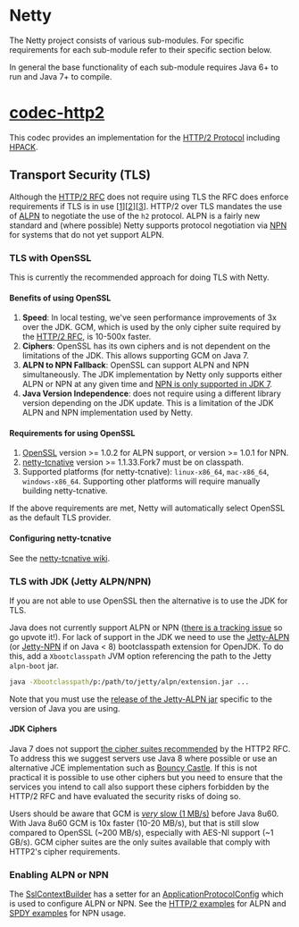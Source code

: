 # Netty

The Netty project consists of various sub-modules. For specific requirements for each sub-module refer to their specific section below.

In general the base functionality of each sub-module requires Java 6+ to run and Java 7+ to compile.

# [codec-http2](https://github.com/netty/netty/tree/4.1/codec-http2)

This codec provides an implementation for the [HTTP/2 Protocol](https://tools.ietf.org/html/rfc7540) including [HPACK](https://tools.ietf.org/html/rfc7541).

## Transport Security (TLS)

Although the [HTTP/2 RFC](https://tools.ietf.org/html/rfc7540#section-3.3) does not require using TLS the RFC does enforce requirements if TLS is in use [[1](https://tools.ietf.org/html/rfc7540#section-9.2)][[2](https://tools.ietf.org/html/rfc7540#section-3.3)][[3](https://tools.ietf.org/html/rfc7540#section-3.4)]. 
HTTP/2 over TLS mandates the use of [ALPN](https://tools.ietf.org/html/rfc7301) to negotiate the use of the `h2` protocol. ALPN is a fairly new standard and (where possible) Netty supports protocol negotiation via [NPN](https://tools.ietf.org/html/draft-agl-tls-nextprotoneg-04) for systems that do not yet support ALPN.

### TLS with OpenSSL

This is currently the recommended approach for doing TLS with Netty.

#### Benefits of using OpenSSL

1. **Speed**: In local testing, we've seen performance improvements of 3x over the JDK. GCM, which is used by the only cipher suite required by the [HTTP/2 RFC](https://tools.ietf.org/html/rfc7540#section-9.2.2), is 10-500x faster.
2. **Ciphers**: OpenSSL has its own ciphers and is not dependent on the limitations of the JDK. This allows supporting GCM on Java 7.
3. **ALPN to NPN Fallback**: OpenSSL can support ALPN and NPN simultaneously. The JDK implementation by Netty only supports either ALPN or NPN at any given time and [NPN is only supported in JDK 7](https://wiki.eclipse.org/Jetty/Feature/NPN).
4. **Java Version Independence**: does not require using a different library version depending on the JDK update. This is a limitation of the JDK ALPN and NPN implementation used by Netty.

#### Requirements for using OpenSSL

1. [OpenSSL](https://www.openssl.org/) version >= 1.0.2 for ALPN support, or version >= 1.0.1 for NPN.
2. [netty-tcnative](https://github.com/netty/netty-tcnative) version >= 1.1.33.Fork7 must be on classpath.
3. Supported platforms (for netty-tcnative): `linux-x86_64`, `mac-x86_64`, `windows-x86_64`. Supporting other platforms will require manually building netty-tcnative.

If the above requirements are met, Netty will automatically select OpenSSL as the default TLS provider.

#### Configuring netty-tcnative

See the [netty-tcnative wiki](http://netty.io/wiki/forked-tomcat-native.html).

### TLS with JDK (Jetty ALPN/NPN)

If you are not able to use OpenSSL then the alternative is to use the JDK for TLS.

Java does not currently support ALPN or NPN ([there is a tracking issue](https://bugs.openjdk.java.net/browse/JDK-8051498) so go upvote it!). For lack of support in the JDK we need to use the [Jetty-ALPN](https://github.com/jetty-project/jetty-alpn") (or [Jetty-NPN](https://github.com/jetty-project/jetty-npn) if on Java < 8) bootclasspath extension for OpenJDK. To do this, add a `Xbootclasspath` JVM option referencing the path to the Jetty `alpn-boot` jar.

```sh
java -Xbootclasspath/p:/path/to/jetty/alpn/extension.jar ...
```

Note that you must use the [release of the Jetty-ALPN jar](http://www.eclipse.org/jetty/documentation/current/alpn-chapter.html#alpn-versions) specific to the version of Java you are using.

#### JDK Ciphers

Java 7 does not support [the cipher suites recommended](https://tools.ietf.org/html/rfc7540#section-9.2.2) by the HTTP2 RFC. To address this we suggest servers use Java 8 where possible or use an alternative JCE implementation such as [Bouncy Castle](https://www.bouncycastle.org/java.html). If this is not practical it is possible to use other ciphers but you need to ensure that the services you intend to call also support these ciphers forbidden by the HTTP/2 RFC and have evaluated the security risks of doing so.

Users should be aware that GCM is [_very_ slow (1 MB/s)](https://bugzilla.redhat.com/show_bug.cgi?id=1135504) before Java 8u60. With Java 8u60 GCM is 10x faster (10-20 MB/s), but that is still slow compared to OpenSSL (~200 MB/s), especially with AES-NI support (~1 GB/s). GCM cipher suites are the only suites available that comply with HTTP2's cipher requirements.

### Enabling ALPN or NPN

The [SslContextBuilder](https://github.com/netty/netty/blob/4.1/handler/src/main/java/io/netty/handler/ssl/SslContextBuilder.java#L279) has a setter for an [ApplicationProtocolConfig](https://github.com/netty/netty/blob/4.1/handler/src/main/java/io/netty/handler/ssl/ApplicationProtocolConfig.java) which is used to configure ALPN or NPN. See the [HTTP/2 examples](https://github.com/netty/netty/tree/4.1/example/src/main/java/io/netty/example/http2/helloworld) for ALPN and [SPDY examples](https://github.com/netty/netty/tree/4.1/example/src/main/java/io/netty/example/spdy) for NPN usage.